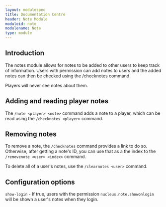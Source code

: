 ```yaml
---
layout: modulespec
title: Documentation Centre
header: Note Module
moduleid: note
modulename: Note
type: module
---
```


## Introduction

The notes module allows for notes to be added to other users to keep track of information. Users with permission can add notes to users and the added notes can then be checked using the /checknotes command.

Players will never see notes about them.

## Adding and reading player notes

The `/note <player> <note>` command adds a note to a player, which can be read using the `/checknotes <player>` command.
 
## Removing notes

To remove a note, the `/checknotes` command provides a link to do so. Otherwise, after getting a note's ID, you can use that as a the index to the `/removenote <user> <index>` command.

To delete all of a user's notes, use the `/clearnotes <user>` command.

## Configuration options
`show-login` - If true, users with the permission `nucleus.note.showonlogin` will be shown a user's notes when they login.